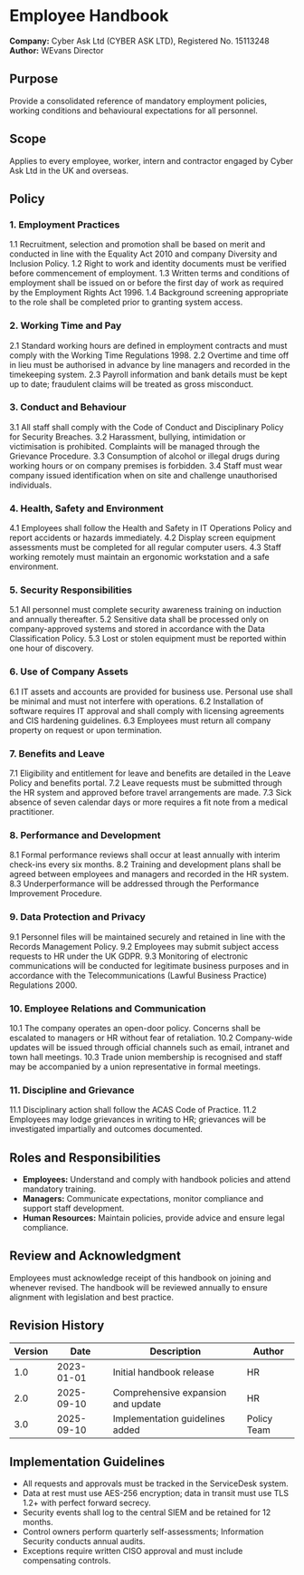# Employee Handbook

**Company:** Cyber Ask Ltd (CYBER ASK LTD), Registered No. 15113248
**Author:** WEvans Director

## Purpose
Provide a consolidated reference of mandatory employment policies, working conditions and behavioural expectations for all personnel.

## Scope
Applies to every employee, worker, intern and contractor engaged by Cyber Ask Ltd in the UK and overseas.

## Policy
### 1. Employment Practices
1.1 Recruitment, selection and promotion shall be based on merit and conducted in line with the Equality Act 2010 and company Diversity and Inclusion Policy.
1.2 Right to work and identity documents must be verified before commencement of employment.
1.3 Written terms and conditions of employment shall be issued on or before the first day of work as required by the Employment Rights Act 1996.
1.4 Background screening appropriate to the role shall be completed prior to granting system access.

### 2. Working Time and Pay
2.1 Standard working hours are defined in employment contracts and must comply with the Working Time Regulations 1998.
2.2 Overtime and time off in lieu must be authorised in advance by line managers and recorded in the timekeeping system.
2.3 Payroll information and bank details must be kept up to date; fraudulent claims will be treated as gross misconduct.

### 3. Conduct and Behaviour
3.1 All staff shall comply with the Code of Conduct and Disciplinary Policy for Security Breaches.
3.2 Harassment, bullying, intimidation or victimisation is prohibited. Complaints will be managed through the Grievance Procedure.
3.3 Consumption of alcohol or illegal drugs during working hours or on company premises is forbidden.
3.4 Staff must wear company issued identification when on site and challenge unauthorised individuals.

### 4. Health, Safety and Environment
4.1 Employees shall follow the Health and Safety in IT Operations Policy and report accidents or hazards immediately.
4.2 Display screen equipment assessments must be completed for all regular computer users.
4.3 Staff working remotely must maintain an ergonomic workstation and a safe environment.

### 5. Security Responsibilities
5.1 All personnel must complete security awareness training on induction and annually thereafter.
5.2 Sensitive data shall be processed only on company-approved systems and stored in accordance with the Data Classification Policy.
5.3 Lost or stolen equipment must be reported within one hour of discovery.

### 6. Use of Company Assets
6.1 IT assets and accounts are provided for business use. Personal use shall be minimal and must not interfere with operations.
6.2 Installation of software requires IT approval and shall comply with licensing agreements and CIS hardening guidelines.
6.3 Employees must return all company property on request or upon termination.

### 7. Benefits and Leave
7.1 Eligibility and entitlement for leave and benefits are detailed in the Leave Policy and benefits portal.
7.2 Leave requests must be submitted through the HR system and approved before travel arrangements are made.
7.3 Sick absence of seven calendar days or more requires a fit note from a medical practitioner.

### 8. Performance and Development
8.1 Formal performance reviews shall occur at least annually with interim check-ins every six months.
8.2 Training and development plans shall be agreed between employees and managers and recorded in the HR system.
8.3 Underperformance will be addressed through the Performance Improvement Procedure.

### 9. Data Protection and Privacy
9.1 Personnel files will be maintained securely and retained in line with the Records Management Policy.
9.2 Employees may submit subject access requests to HR under the UK GDPR.
9.3 Monitoring of electronic communications will be conducted for legitimate business purposes and in accordance with the Telecommunications (Lawful Business Practice) Regulations 2000.

### 10. Employee Relations and Communication
10.1 The company operates an open-door policy. Concerns shall be escalated to managers or HR without fear of retaliation.
10.2 Company-wide updates will be issued through official channels such as email, intranet and town hall meetings.
10.3 Trade union membership is recognised and staff may be accompanied by a union representative in formal meetings.

### 11. Discipline and Grievance
11.1 Disciplinary action shall follow the ACAS Code of Practice.
11.2 Employees may lodge grievances in writing to HR; grievances will be investigated impartially and outcomes documented.

## Roles and Responsibilities
- **Employees:** Understand and comply with handbook policies and attend mandatory training.
- **Managers:** Communicate expectations, monitor compliance and support staff development.
- **Human Resources:** Maintain policies, provide advice and ensure legal compliance.

## Review and Acknowledgment
Employees must acknowledge receipt of this handbook on joining and whenever revised. The handbook will be reviewed annually to ensure alignment with legislation and best practice.

## Revision History
| Version | Date       | Description                        | Author |
| ------- | ---------- | ---------------------------------- | ------ |
| 1.0     | 2023-01-01 | Initial handbook release           | HR     |
| 2.0     | 2025-09-10 | Comprehensive expansion and update | HR     |
| 3.0     | 2025-09-10 | Implementation guidelines added | Policy Team |

## Implementation Guidelines
- All requests and approvals must be tracked in the ServiceDesk system.
- Data at rest must use AES-256 encryption; data in transit must use TLS 1.2+ with perfect forward secrecy.
- Security events shall log to the central SIEM and be retained for 12 months.
- Control owners perform quarterly self-assessments; Information Security conducts annual audits.
- Exceptions require written CISO approval and must include compensating controls.

